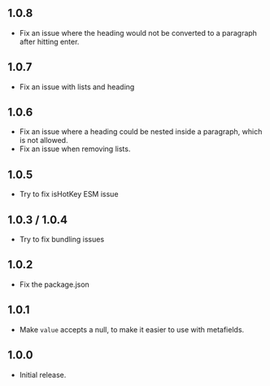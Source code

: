 ## 1.0.8

- Fix an issue where the heading would not be converted to a paragraph after hitting enter.

## 1.0.7

- Fix an issue with lists and heading

## 1.0.6

- Fix an issue where a heading could be nested inside a paragraph, which is not allowed.
- Fix an issue when removing lists.

## 1.0.5

- Try to fix isHotKey ESM issue

## 1.0.3 / 1.0.4

- Try to fix bundling issues

## 1.0.2

- Fix the package.json

## 1.0.1

- Make `value` accepts a null, to make it easier to use with metafields.

## 1.0.0

- Initial release.